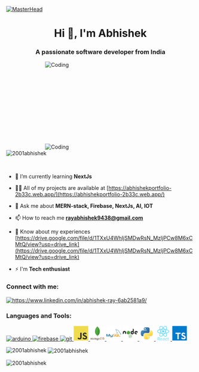 [![MasterHead](https://mir-s3-cdn-cf.behance.net/project_modules/fs/54b6c068097599.5b50bca476b9b.gif)](https://rishavchanda.io)
<h1 align="center">Hi 👋, I'm Abhishek</h1>
<h3 align="center">A passionate software developer from India</h3>
<img align='right' alt='Coding' height="220" width= '400' src='https://media4.giphy.com/media/qgQUggAC3Pfv687qPC/giphy.gif'>
<img align='right' alt='Coding' width= '400' src='https://media4.giphy.com/media/13UZisxBxkjPwI/giphy.gif?cid=ecf05e478lss3sv36yfs2mgvqgd7srxo0bv588sxh7yo433c&ep=v1_gifs_related&rid=giphy.gif&ct=g'>

<p align="left"> <img src="https://komarev.com/ghpvc/?username=2001abhishek&label=Profile%20views&color=0e75b6&style=flat" alt="2001abhishek" /> </p>

<p align="left"> <a href="https://twitter.com/" target="blank"><img src="https://img.shields.io/twitter/follow/?logo=twitter&style=for-the-badge" alt="" /></a> </p>

- 🌱 I’m currently learning **NextJs**

- 👨‍💻 All of my projects are available at [https://abhishekportfolio-2b33c.web.app/](https://abhishekportfolio-2b33c.web.app/)

- 💬 Ask me about **MERN-stack, Firebase, NextJs, AI, IOT**

- 📫 How to reach me **rayabhishek9438@gmail.com**

- 📄 Know about my experiences [https://drive.google.com/file/d/1TXxU4WhIjSMDwRsN_MzljPCw8M6xCMtQ/view?usp=drive_link](https://drive.google.com/file/d/1TXxU4WhIjSMDwRsN_MzljPCw8M6xCMtQ/view?usp=drive_link)

- ⚡ I'm **Tech enthusiast**

<h3 align="left">Connect with me:</h3>
<p align="left">
<a href="https://linkedin.com/in/https://www.linkedin.com/in/abhishek-ray-6ab2581a9/" target="blank"><img align="center" src="https://raw.githubusercontent.com/rahuldkjain/github-profile-readme-generator/master/src/images/icons/Social/linked-in-alt.svg" alt="https://www.linkedin.com/in/abhishek-ray-6ab2581a9/" height="30" width="40" /></a>
</p>

<h3 align="left">Languages and Tools:</h3>
<p align="left"> <a href="https://www.arduino.cc/" target="_blank" rel="noreferrer"> <img src="https://cdn.worldvectorlogo.com/logos/arduino-1.svg" alt="arduino" width="40" height="40"/> </a> <a href="https://firebase.google.com/" target="_blank" rel="noreferrer"> <img src="https://www.vectorlogo.zone/logos/firebase/firebase-icon.svg" alt="firebase" width="40" height="40"/> </a> <a href="https://git-scm.com/" target="_blank" rel="noreferrer"> <img src="https://www.vectorlogo.zone/logos/git-scm/git-scm-icon.svg" alt="git" width="40" height="40"/> </a> <a href="https://developer.mozilla.org/en-US/docs/Web/JavaScript" target="_blank" rel="noreferrer"> <img src="https://raw.githubusercontent.com/devicons/devicon/master/icons/javascript/javascript-original.svg" alt="javascript" width="40" height="40"/> </a> <a href="https://www.mongodb.com/" target="_blank" rel="noreferrer"> <img src="https://raw.githubusercontent.com/devicons/devicon/master/icons/mongodb/mongodb-original-wordmark.svg" alt="mongodb" width="40" height="40"/> </a> <a href="https://www.mysql.com/" target="_blank" rel="noreferrer"> <img src="https://raw.githubusercontent.com/devicons/devicon/master/icons/mysql/mysql-original-wordmark.svg" alt="mysql" width="40" height="40"/> </a> <a href="https://nodejs.org" target="_blank" rel="noreferrer"> <img src="https://raw.githubusercontent.com/devicons/devicon/master/icons/nodejs/nodejs-original-wordmark.svg" alt="nodejs" width="40" height="40"/> </a> <a href="https://www.python.org" target="_blank" rel="noreferrer"> <img src="https://raw.githubusercontent.com/devicons/devicon/master/icons/python/python-original.svg" alt="python" width="40" height="40"/> </a> <a href="https://reactjs.org/" target="_blank" rel="noreferrer"> <img src="https://raw.githubusercontent.com/devicons/devicon/master/icons/react/react-original-wordmark.svg" alt="react" width="40" height="40"/> </a> <a href="https://www.typescriptlang.org/" target="_blank" rel="noreferrer"> <img src="https://raw.githubusercontent.com/devicons/devicon/master/icons/typescript/typescript-original.svg" alt="typescript" width="40" height="40"/> </a> </p>

<p><img align="left" src="https://github-readme-stats.vercel.app/api/top-langs?username=2001abhishek&show_icons=true&locale=en&layout=compact" alt="2001abhishek" /></p>

<p>&nbsp;<img align="center" src="https://github-readme-stats.vercel.app/api?username=2001abhishek&show_icons=true&locale=en" alt="2001abhishek" /></p>

<p><img align="center" src="https://github-readme-streak-stats.herokuapp.com/?user=2001abhishek&" alt="2001abhishek" /></p>
